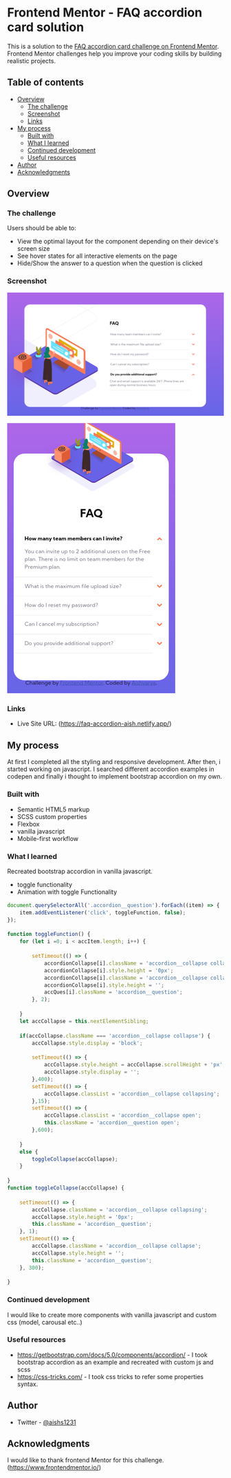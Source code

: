 # Frontend Mentor - FAQ accordion card solution

This is a solution to the [FAQ accordion card challenge on Frontend Mentor](https://www.frontendmentor.io/challenges/faq-accordion-card-XlyjD0Oam). Frontend Mentor challenges help you improve your coding skills by building realistic projects.

## Table of contents

- [Overview](#overview)
    - [The challenge](#the-challenge)
    - [Screenshot](#screenshot)
    - [Links](#links)
- [My process](#my-process)
    - [Built with](#built-with)
    - [What I learned](#what-i-learned)
    - [Continued development](#continued-development)
    - [Useful resources](#useful-resources)
- [Author](#author)
- [Acknowledgments](#acknowledgments)


## Overview

### The challenge

Users should be able to:

- View the optimal layout for the component depending on their device's screen size
- See hover states for all interactive elements on the page
- Hide/Show the answer to a question when the question is clicked

### Screenshot

![desktop.png](https://github.com/Aishvarya0510/FaqAccordion/blob/master/desktop.png)

![mobile-responsive.png](https://github.com/Aishvarya0510/FaqAccordion/blob/master/mobile-responsive.png)


### Links

- Live Site URL: (https://faq-accordion-aish.netlify.app/)

## My process
At first I completed  all the styling and responsive development. After then, i started working on javascript. I searched different accordion examples in codepen and finally i thought to implement bootstrap accordion on my own.
### Built with

- Semantic HTML5 markup
- SCSS custom properties
- Flexbox
- vanilla javascript
- Mobile-first workflow


### What I learned

Recreated bootstrap accordion in vanilla javascript.

- toggle functionality
- Animation with toggle Functionality

```js
document.querySelectorAll('.accordion__question').forEach((item) => {
    item.addEventListener('click', toggleFunction, false);
});

function toggleFunction() {
    for (let i =0; i < accItem.length; i++) {

        setTimeout(() => {
            accordionCollapse[i].className = 'accordion__collapse collapsing';
            accordionCollapse[i].style.height = '0px';
            accordionCollapse[i].className = 'accordion__collapse collapse';
            accordionCollapse[i].style.height = '';
            accQues[i].className = 'accordion__question';
        }, 2);

    }
    let accCollapse = this.nextElementSibling;

    if(accCollapse.className === 'accordion__collapse collapse') {
        accCollapse.style.display = 'block';

        setTimeout(() => {
            accCollapse.style.height = accCollapse.scrollHeight + 'px';
            accCollapse.style.display = '';
        },400);
        setTimeout(() => {
            accCollapse.classList = 'accordion__collapse collapsing';
        },15);
        setTimeout(() => {
            accCollapse.classList = 'accordion__collapse open';
            this.className = 'accordion__question open';
        },600);

    }
    else {
        toggleCollapse(accCollapse);
    }

}
function toggleCollapse(accCollapse) {

    setTimeout(() => {
        accCollapse.className = 'accordion__collapse collapsing';
        accCollapse.style.height = '0px';
        this.className = 'accordion__question';
    }, 1);
    setTimeout(() => {
        accCollapse.className = 'accordion__collapse collapse';
        accCollapse.style.height = '';
        this.className = 'accordion__question';
    }, 300);

}

```
### Continued development

I would like to create more components with vanilla javascript and custom css (model, carousal etc..)

### Useful resources

- https://getbootstrap.com/docs/5.0/components/accordion/ - I took bootstrap accordion as an example and recreated with custom js and scss
- https://css-tricks.com/ - I took css tricks to refer some properties syntax.

## Author

- Twitter - [@aishs1231](https://twitter.com/aishs1231)

## Acknowledgments

I would like to thank frontend Mentor for this challenge. (https://www.frontendmentor.io/)
